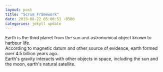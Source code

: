 ```yaml
---
layout: post
title: "Scrum Framework"
date: 2019-08-22 05:00:51 -0500
categories: jekyll update
---
```

Earth is the third planet from the sun and astronomical object known to harbour life.  
According to magnetic datum and other source of evidence, earth formed over 4.5 billion years ago.  
Earth's gravity interacts with other objects in space, including the sun and the moon, earth's natural satellite.
